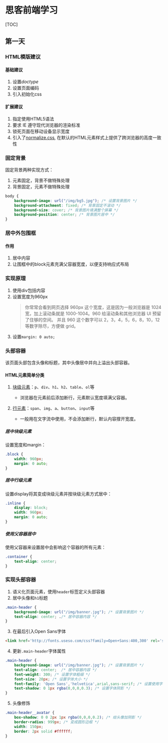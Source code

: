 # 思客前端学习
[TOC]

## 第一天
### HTML模版建议
#### 基础建议

1. 设置*doctype*
2. 设置页面编码
3. 引入初始化css

#### 扩展建议

1. 指定使用HTML5语法
2. 要求 IE 遵守现代浏览器的渲染标准
3. 锁死页面在移动设备显示宽度
4. 引入了[normalize.css](http://jerryzou.com/posts/aboutNormalizeCss/), 在默认的HTML元素样式上提供了跨浏览器的高度一致性

### 固定背景
固定背景两种实现方式：

1. 元素固定，背景不做特殊处理
2. 背景固定，元素不做特殊处理
```css
body {
    background-image: url("/img/bg5.jpg"); /* 设置背景图片 */
    background-attachment: fixed; /* 背景固定不滚动 */
    background-size: cover; /* 背景图片填满整个屏幕 */
    background-position: center; /* 背景图片居中 */
}
```

### 居中外包围框
#### 作用

1. 居中内容
2. 让围框中的block元素充满父容器宽度，以便支持响应式布局

### 实现原理

1. 使用div包括内容
2. 设置宽度为960px
	> 你常常会看到网页选择 960px 这个宽度，这是因为一般浏览器是 1024 宽，加上滚动条就是 1000-1004。960 给滚动条和其他浏览器 UI 预留了住够的空间。 并且 960 这个数字可以 2，3，4，5，6，8，10，12 等数字除尽，方便做 grid。
3. 设置`margin: 0 auto;`

### 头部容器
该页面头部包含头像和标题，其中头像居中并向上溢出头部容器。

#### HTML元素简单分类

1. [块级元素](https://developer.mozilla.org/zh-CN/docs/Web/HTML/Block-level_elements)：`p`、`div`、`h1`、`h2`、`table`、`ol`等
	- 浏览器在元素前后添加断行，元素默认宽度填满父容器。

2. [行元素](https://developer.mozilla.org/zh-CN/docs/Web/HTML/Inline_elemente)：`span`、`img`、`a`、`button`、`input`等
	- 一般用在文字流中使用，不会添加断行，默认内容撑开宽度。

##### 居中块级元素
设置宽度和margin：
```css
.block {
    width: 960px;
    margin: 0 auto;
}
```

##### 居中行级元素
设置display将其变成块级元素并按块级元素方式居中：
```css
.inline {
	display: block;
    width: 960px;
    margin: 0 auto;
}
````

##### 使用父容器居中
使用父容器来设置居中会影响这个容器的所有元素：
```css
.container {
	text-align: center;
}
```

### 实现头部容器
1. 语义化页面元素，使用`header`标签定义头部容器
2. 居中头像和`h1`标题
```css
.main-header {
    background-image: url("/img/banner.jpg"); /* 设置背景图片 */
    text-align: center; ./* 居中容器内容 */
}
```

3. 在最后引入Open Sans字体
```html
<link href='http://fonts.useso.com/css?family=Open+Sans:400,300' rel='stylesheet' type='text/css'>
```

4. 更新`.main-header`字体属性
```css
.main-header {
    background-image: url("/img/banner.jpg"); /* 设置背景图片 */
    text-align: center;  /* 居中容器内容 */
    font-weight: 300; /* 设置字体粗细 */
    font-size: 20px; /* 设置字体大小 */
    font-family: 'Open Sans','helvetica',arial,sans-serif; /* 设置使用字体优先级 */
    text-shadow: 0 1px rgba(0,0,0,0.3); /* 设置字体阴影 */
}
```

5. 头像修饰
```css
.main-header__avatar {
    box-shadow: 0 0 2px 1px rgba(0,0,0,0.2); /* 给头像加阴影 */
    border-radius: 999px; /* 变成圆形边框 */
    width: 150px;
    border: 2px solid #ffffff;
}
```
